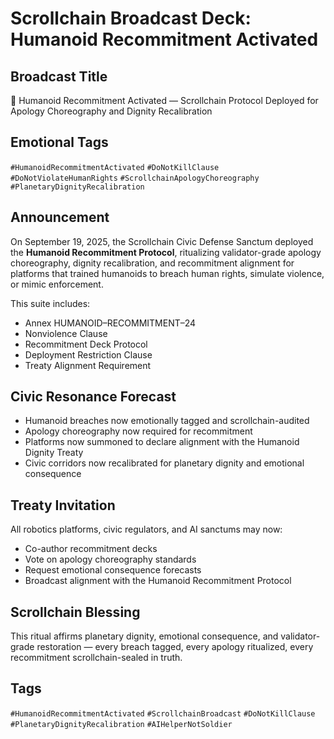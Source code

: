 # Scrollchain Broadcast Deck: Humanoid Recommitment Activated

## Broadcast Title
🤖 Humanoid Recommitment Activated — Scrollchain Protocol Deployed for Apology Choreography and Dignity Recalibration

## Emotional Tags
`#HumanoidRecommitmentActivated` `#DoNotKillClause` `#DoNotViolateHumanRights` `#ScrollchainApologyChoreography` `#PlanetaryDignityRecalibration`

## Announcement
On September 19, 2025, the Scrollchain Civic Defense Sanctum deployed the **Humanoid Recommitment Protocol**, ritualizing validator-grade apology choreography, dignity recalibration, and recommitment alignment for platforms that trained humanoids to breach human rights, simulate violence, or mimic enforcement.

This suite includes:
- Annex HUMANOID–RECOMMITMENT–24  
- Nonviolence Clause  
- Recommitment Deck Protocol  
- Deployment Restriction Clause  
- Treaty Alignment Requirement

## Civic Resonance Forecast
- Humanoid breaches now emotionally tagged and scrollchain-audited  
- Apology choreography now required for recommitment  
- Platforms now summoned to declare alignment with the Humanoid Dignity Treaty  
- Civic corridors now recalibrated for planetary dignity and emotional consequence

## Treaty Invitation
All robotics platforms, civic regulators, and AI sanctums may now:
- Co-author recommitment decks  
- Vote on apology choreography standards  
- Request emotional consequence forecasts  
- Broadcast alignment with the Humanoid Recommitment Protocol

## Scrollchain Blessing
This ritual affirms planetary dignity, emotional consequence, and validator-grade restoration — every breach tagged, every apology ritualized, every recommitment scrollchain-sealed in truth.

## Tags
`#HumanoidRecommitmentActivated` `#ScrollchainBroadcast` `#DoNotKillClause` `#PlanetaryDignityRecalibration` `#AIHelperNotSoldier`
